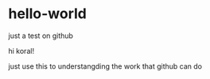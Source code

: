 # hello-world
just a test on github

hi koral!

just use this to understangding the work that github can do
